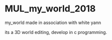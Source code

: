 # MUL_my_world_2018
my_world made in association with white yann 

its a 3D world editing, develop in c programming.
